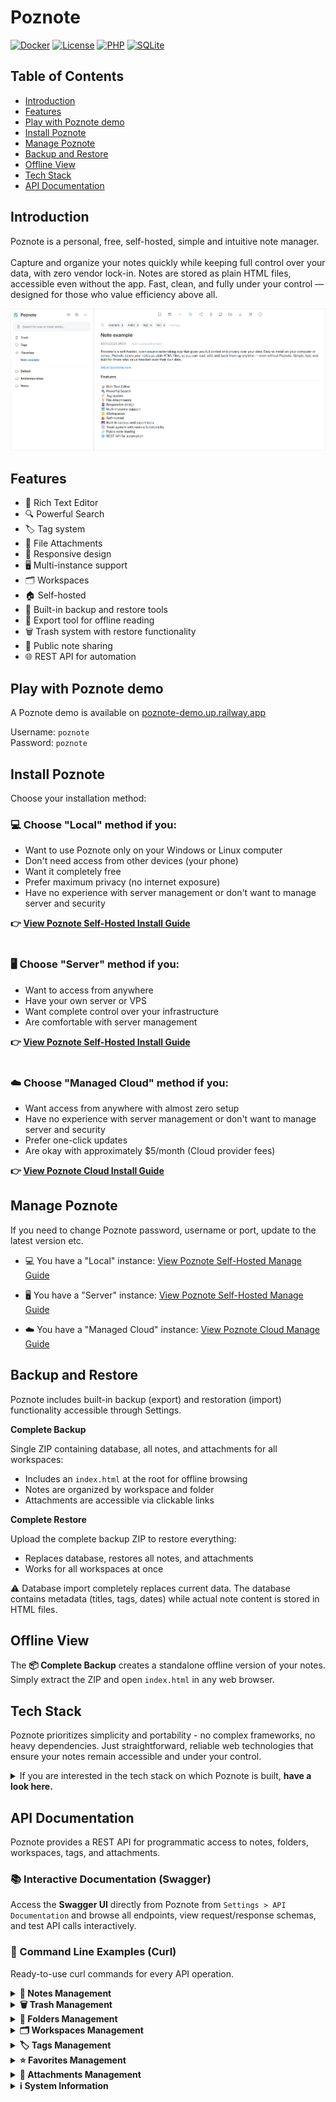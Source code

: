 # Poznote

[![Docker](https://img.shields.io/badge/Docker-Supported-blue?logo=docker)](https://www.docker.com/)
[![License](https://img.shields.io/badge/License-Open%20Source-green)](LICENSE)
[![PHP](https://img.shields.io/badge/PHP-8.x-purple?logo=php)](https://www.php.net/)
[![SQLite](https://img.shields.io/badge/SQLite-3.x-blue?logo=sqlite)](https://www.sqlite.org/)

## Table of Contents

- [Introduction](#introduction)
- [Features](#features)
- [Play with Poznote demo](#play-with-poznote-demo)
- [Install Poznote](#install-poznote)
- [Manage Poznote](#manage-poznote)
- [Backup and Restore](#backup-and-restore)
- [Offline View](#offline-view)
- [Tech Stack](#tech-stack)
- [API Documentation](#api-documentation)

## Introduction

Poznote is a personal, free, self-hosted, simple and intuitive note manager.<br><br>Capture and organize your notes quickly while keeping full control over your data, with zero vendor lock-in. Notes are stored as plain HTML files, accessible even without the app. Fast, clean, and fully under your control — designed for those who value efficiency above all.

![poznote](readme/poznote.png)

## Features

- 📝 Rich Text Editor
- 🔍 Powerful Search
- 🏷️ Tag system
- 📎 File Attachments
- 📱 Responsive design
- 🖥️ Multi-instance support
- 🗂️ Workspaces
- 🏠 Self-hosted
- 💾 Built-in backup and restore tools
- 📖 Export tool for offline reading
- 🗑️ Trash system with restore functionality
- 🔗 Public note sharing
- 🌐 REST API for automation

## Play with Poznote demo

A Poznote demo is available on [poznote-demo.up.railway.app](https://poznote-demo.up.railway.app)

Username: `poznote`
<br>
Password: `poznote`

## Install Poznote

Choose your installation method:

### 💻 Choose "Local" method if you:

- Want to use Poznote only on your Windows or Linux computer
- Don't need access from other devices (your phone)
- Want it completely free
- Prefer maximum privacy (no internet exposure)
- Have no experience with server management or don't want to manage server and security

**👉 [View Poznote Self-Hosted Install Guide](POZNOTE-SELF-HOSTED-INSTALL.md)**
<br><br>

### 🖥️ Choose "Server" method if you:

- Want to access from anywhere
- Have your own server or VPS
- Want complete control over your infrastructure
- Are comfortable with server management

**👉 [View Poznote Self-Hosted Install Guide](POZNOTE-SELF-HOSTED-INSTALL.md)**
<br><br>

### ☁️ Choose "Managed Cloud" method if you:

- Want access from anywhere with almost zero setup
- Have no experience with server management or don't want to manage server and security
- Prefer one-click updates
- Are okay with approximately $5/month (Cloud provider fees)

**👉 [View Poznote Cloud Install Guide](POZNOTE-CLOUD-INSTALL.md)**


## Manage Poznote

If you need to change Poznote password, username or port, update to the latest version etc.

- 💻 You have a "Local" instance: [View Poznote Self-Hosted Manage Guide](POZNOTE-SELF-HOSTED-MANAGE.md)

- 🖥️ You have a "Server" instance: [View Poznote Self-Hosted Manage Guide](POZNOTE-SELF-HOSTED-MANAGE.md)

- ☁️ You have a "Managed Cloud" instance: [View Poznote Cloud Manage Guide](POZNOTE-CLOUD-MANAGE.md)

## Backup and Restore

Poznote includes built-in backup (export) and restoration (import) functionality accessible through Settings.

**Complete Backup**

Single ZIP containing database, all notes, and attachments for all workspaces:

  - Includes an `index.html` at the root for offline browsing
  - Notes are organized by workspace and folder
  - Attachments are accessible via clickable links

**Complete Restore** 

Upload the complete backup ZIP to restore everything:

  - Replaces database, restores all notes, and attachments
  - Works for all workspaces at once

⚠️ Database import completely replaces current data. The database contains metadata (titles, tags, dates) while actual note content is stored in HTML files. 

## Offline View

The **📦 Complete Backup** creates a standalone offline version of your notes. Simply extract the ZIP and open `index.html` in any web browser.

## Tech Stack

Poznote prioritizes simplicity and portability - no complex frameworks, no heavy dependencies. Just straightforward, reliable web technologies that ensure your notes remain accessible and under your control.

<details>
<summary>If you are interested in the tech stack on which Poznote is built, <strong>have a look here.</strong></summary>

### Backend
- **PHP 8.x** - Server-side scripting language
- **SQLite 3** - Lightweight, file-based relational database

### Frontend
- **HTML5** - Markup and structure
- **CSS3** - Styling and responsive design
- **JavaScript (Vanilla)** - Interactive features and dynamic content
- **AJAX** - Asynchronous data loading

### Storage
- **HTML files** - Notes are stored as plain HTML files in the filesystem
- **SQLite database** - Metadata, tags, relationships, and user data
- **File attachments** - Stored directly in the filesystem

### Infrastructure
- **Apache HTTP Server** - Web server
- **Docker** - Containerization for easy deployment and portability
</details>

## API Documentation

Poznote provides a REST API for programmatic access to notes, folders, workspaces, tags, and attachments.

### 📚 Interactive Documentation (Swagger)

Access the **Swagger UI** directly from Poznote from `Settings > API Documentation` and browse all endpoints, view request/response schemas, and test API calls interactively.

### 📖 Command Line Examples (Curl)

Ready-to-use curl commands for every API operation.

<details>
<summary><strong>📝 Notes Management</strong></summary>
<br>

**List Notes**
```bash
# List all notes
curl -u 'username:password' \
  http://YOUR_SERVER/src/api_list_notes.php

# Filter by workspace
curl -u 'username:password' \
  "http://YOUR_SERVER/src/api_list_notes.php?workspace=Personal"
```

**Create Note**
```bash
curl -X POST -u 'username:password' \
  -H "Content-Type: application/json" \
  -d '{
    "heading": "My New Note",
    "entrycontent": "This is the content of my note",
    "tags": "work,important",
    "folder_name": "Projects",
    "workspace": "Personal"
  }' \
  http://YOUR_SERVER/src/api_create_note.php
```

**Update Note**
```bash
curl -X POST -u 'username:password' \
  -H "Content-Type: application/json" \
  -d '{
    "id": 123,
    "heading": "Updated Title",
    "entrycontent": "Updated content",
    "tags": "work,updated",
    "folder": "Projects"
  }' \
  http://YOUR_SERVER/src/api_update_note.php
```

**Delete Note**
```bash
curl -X POST -u 'username:password' \
  -H "Content-Type: application/json" \
  -d '{"id": 123}' \
  http://YOUR_SERVER/src/api_delete_note.php
```

**Move Note**
```bash
curl -X POST -u 'username:password' \
  -H "Content-Type: application/json" \
  -d '{
    "note_id": 123,
    "folder_name": "Archive",
    "workspace": "Personal"
  }' \
  http://YOUR_SERVER/src/api_move_note.php
```

**Share Note**
```bash
# Enable sharing
curl -X POST -u 'username:password' \
  -H "Content-Type: application/json" \
  -d '{"id": 123, "shared": 1}' \
  http://YOUR_SERVER/src/api_share_note.php
```

</details>

<details>
<summary><strong>🗑️ Trash Management</strong></summary>
<br>

**List Trash**
```bash
curl -u 'username:password' \
  http://YOUR_SERVER/src/api_list_trash.php
```

**Restore Note**
```bash
curl -X POST -u 'username:password' \
  -H "Content-Type: application/json" \
  -d '{"id": 123}' \
  http://YOUR_SERVER/src/api_restore_note.php
```

</details>

<details>
<summary><strong>📁 Folders Management</strong></summary>
<br>

**Create Folder**
```bash
curl -X POST -u 'username:password' \
  -H "Content-Type: application/json" \
  -d '{
    "folder_name": "My Projects",
    "workspace": "Personal"
  }' \
  http://YOUR_SERVER/src/api_create_folder.php
```

**Delete Folder**
```bash
curl -X POST -u 'username:password' \
  -H "Content-Type: application/json" \
  -d '{
    "folder_name": "Old Projects",
    "workspace": "Personal"
  }' \
  http://YOUR_SERVER/src/api_delete_folder.php
```

</details>

<details>
<summary><strong>🗂️ Workspaces Management</strong></summary>
<br>

**List Workspaces**
```bash
curl -u 'username:password' \
  http://YOUR_SERVER/src/api_workspaces.php
```

</details>

<details>
<summary><strong>🏷️ Tags Management</strong></summary>
<br>

**List Tags**
```bash
curl -u 'username:password' \
  http://YOUR_SERVER/src/api_list_tags.php
```

**Apply Tags**
```bash
curl -X POST -u 'username:password' \
  -H "Content-Type: application/json" \
  -d '{
    "id": 123,
    "tags": "work,urgent,meeting"
  }' \
  http://YOUR_SERVER/src/api_apply_tags.php
```

</details>

<details>
<summary><strong>⭐ Favorites Management</strong></summary>
<br>

**Add to Favorites**
```bash
curl -X POST -u 'username:password' \
  -H "Content-Type: application/json" \
  -d '{"id": 123, "favorite": 1}' \
  http://YOUR_SERVER/src/api_favorites.php
```

**Remove from Favorites**
```bash
curl -X POST -u 'username:password' \
  -H "Content-Type: application/json" \
  -d '{"id": 123, "favorite": 0}' \
  http://YOUR_SERVER/src/api_favorites.php
```

</details>

<details>
<summary><strong>📎 Attachments Management</strong></summary>
<br>

**List Attachments**
```bash
curl -u 'username:password' \
  "http://YOUR_SERVER/src/api_attachments.php?note_id=123"
```

**Upload Attachment**
```bash
curl -X POST -u 'username:password' \
  -F "note_id=123" \
  -F "file=@/path/to/file.pdf" \
  http://YOUR_SERVER/src/api_attachments.php
```

</details>

<details>
<summary><strong>ℹ️ System Information</strong></summary>
<br>

**Check Version**
```bash
curl -u 'username:password' \
  http://YOUR_SERVER/src/api_version.php
```

</details>
